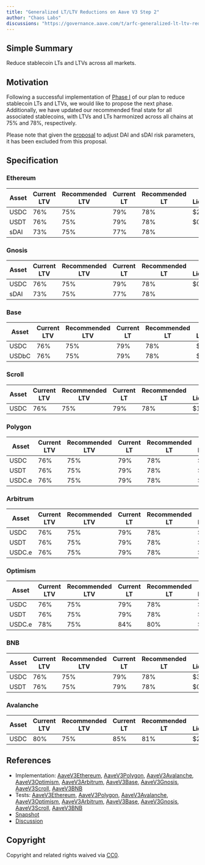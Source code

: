 ```yaml
---
title: "Generalized LT/LTV Reductions on Aave V3 Step 2"
author: "Chaos Labs"
discussions: "https://governance.aave.com/t/arfc-generalized-lt-ltv-reductions-on-aave-v3-step-2-04-23-2024/17455"
---
```


## Simple Summary

Reduce stablecoin LTs and LTVs across all markets.

## Motivation

Following a successful implementation of [Phase I](https://governance.aave.com/t/generalized-lt-ltv-reduction-on-aave/16766) of our plan to reduce stablecoin LTs and LTVs, we would like to propose the next phase. Additionally, we have updated our recommended final state for all associated stablecoins, with LTVs and LTs harmonized across all chains at 75% and 78%, respectively.

Please note that given the [proposal](https://governance.aave.com/t/arfc-risk-parameters-for-dai-update/17211) to adjust DAI and sDAI risk parameters, it has been excluded from this proposal.

## Specification

### Ethereum

| Asset | Current LTV | Recommended LTV | Current LT | Recommended LT | New Liquidations |
| ----- | ----------- | --------------- | ---------- | -------------- | ---------------- |
| USDC  | 76%         | 75%             | 79%        | 78%            | $2,600           |
| USDT  | 76%         | 75%             | 79%        | 78%            | $0               |
| sDAI  | 73%         | 75%             | 77%        | 78%            |                  |

### Gnosis

| Asset | Current LTV | Recommended LTV | Current LT | Recommended LT | New Liquidations |
| ----- | ----------- | --------------- | ---------- | -------------- | ---------------- |
| USDC  | 76%         | 75%             | 79%        | 78%            | $0               |
| sDAI  | 73%         | 75%             | 77%        | 78%            |                  |

### Base

| Asset | Current LTV | Recommended LTV | Current LT | Recommended LT | New Liquidations |
| ----- | ----------- | --------------- | ---------- | -------------- | ---------------- |
| USDC  | 76%         | 75%             | 79%        | 78%            | $3.80            |
| USDbC | 76%         | 75%             | 79%        | 78%            | $0.40            |

### Scroll

| Asset | Current LTV | Recommended LTV | Current LT | Recommended LT | New Liquidations |
| ----- | ----------- | --------------- | ---------- | -------------- | ---------------- |
| USDC  | 76%         | 75%             | 79%        | 78%            | $103             |

### Polygon

| Asset  | Current LTV | Recommended LTV | Current LT | Recommended LT | New Liquidations |
| ------ | ----------- | --------------- | ---------- | -------------- | ---------------- |
| USDC   | 76%         | 75%             | 79%        | 78%            | $0               |
| USDT   | 76%         | 75%             | 79%        | 78%            | $833             |
| USDC.e | 76%         | 75%             | 79%        | 78%            | $4,700           |

### Arbitrum

| Asset  | Current LTV | Recommended LTV | Current LT | Recommended LT | New Liquidations |
| ------ | ----------- | --------------- | ---------- | -------------- | ---------------- |
| USDC   | 76%         | 75%             | 79%        | 78%            | $0               |
| USDT   | 76%         | 75%             | 79%        | 78%            | $5.30            |
| USDC.e | 76%         | 75%             | 79%        | 78%            | $1,000           |

### Optimism

| Asset  | Current LTV | Recommended LTV | Current LT | Recommended LT | New Liquidations |
| ------ | ----------- | --------------- | ---------- | -------------- | ---------------- |
| USDC   | 76%         | 75%             | 79%        | 78%            | $3,700           |
| USDT   | 76%         | 75%             | 79%        | 78%            | $63              |
| USDC.e | 78%         | 75%             | 84%        | 80%            | $5,800           |

### BNB

| Asset | Current LTV | Recommended LTV | Current LT | Recommended LT | New Liquidations |
| ----- | ----------- | --------------- | ---------- | -------------- | ---------------- |
| USDC  | 76%         | 75%             | 79%        | 78%            | $3,700           |
| USDT  | 76%         | 75%             | 79%        | 78%            | $0               |

### Avalanche

| Asset | Current LTV | Recommended LTV | Current LT | Recommended LT | New Liquidations |
| ----- | ----------- | --------------- | ---------- | -------------- | ---------------- |
| USDC  | 80%         | 75%             | 85%        | 81%            | $23,700          |

## References

- Implementation: [AaveV3Ethereum](https://github.com/bgd-labs/aave-proposals-v3/blob/main/src/20240425_Multi_GeneralizedLTLTVReductionsOnAaveV3Step2/AaveV3Ethereum_GeneralizedLTLTVReductionsOnAaveV3Step2_20240425.sol), [AaveV3Polygon](https://github.com/bgd-labs/aave-proposals-v3/blob/main/src/20240425_Multi_GeneralizedLTLTVReductionsOnAaveV3Step2/AaveV3Polygon_GeneralizedLTLTVReductionsOnAaveV3Step2_20240425.sol), [AaveV3Avalanche](https://github.com/bgd-labs/aave-proposals-v3/blob/main/src/20240425_Multi_GeneralizedLTLTVReductionsOnAaveV3Step2/AaveV3Avalanche_GeneralizedLTLTVReductionsOnAaveV3Step2_20240425.sol), [AaveV3Optimism](https://github.com/bgd-labs/aave-proposals-v3/blob/main/src/20240425_Multi_GeneralizedLTLTVReductionsOnAaveV3Step2/AaveV3Optimism_GeneralizedLTLTVReductionsOnAaveV3Step2_20240425.sol), [AaveV3Arbitrum](https://github.com/bgd-labs/aave-proposals-v3/blob/main/src/20240425_Multi_GeneralizedLTLTVReductionsOnAaveV3Step2/AaveV3Arbitrum_GeneralizedLTLTVReductionsOnAaveV3Step2_20240425.sol), [AaveV3Base](https://github.com/bgd-labs/aave-proposals-v3/blob/main/src/20240425_Multi_GeneralizedLTLTVReductionsOnAaveV3Step2/AaveV3Base_GeneralizedLTLTVReductionsOnAaveV3Step2_20240425.sol), [AaveV3Gnosis](https://github.com/bgd-labs/aave-proposals-v3/blob/main/src/20240425_Multi_GeneralizedLTLTVReductionsOnAaveV3Step2/AaveV3Gnosis_GeneralizedLTLTVReductionsOnAaveV3Step2_20240425.sol), [AaveV3Scroll](https://github.com/bgd-labs/aave-proposals-v3/blob/main/src/20240425_Multi_GeneralizedLTLTVReductionsOnAaveV3Step2/AaveV3Scroll_GeneralizedLTLTVReductionsOnAaveV3Step2_20240425.sol), [AaveV3BNB](https://github.com/bgd-labs/aave-proposals-v3/blob/main/src/20240425_Multi_GeneralizedLTLTVReductionsOnAaveV3Step2/AaveV3BNB_GeneralizedLTLTVReductionsOnAaveV3Step2_20240425.sol)
- Tests: [AaveV3Ethereum](https://github.com/bgd-labs/aave-proposals-v3/blob/main/src/20240425_Multi_GeneralizedLTLTVReductionsOnAaveV3Step2/AaveV3Ethereum_GeneralizedLTLTVReductionsOnAaveV3Step2_20240425.t.sol), [AaveV3Polygon](https://github.com/bgd-labs/aave-proposals-v3/blob/main/src/20240425_Multi_GeneralizedLTLTVReductionsOnAaveV3Step2/AaveV3Polygon_GeneralizedLTLTVReductionsOnAaveV3Step2_20240425.t.sol), [AaveV3Avalanche](https://github.com/bgd-labs/aave-proposals-v3/blob/main/src/20240425_Multi_GeneralizedLTLTVReductionsOnAaveV3Step2/AaveV3Avalanche_GeneralizedLTLTVReductionsOnAaveV3Step2_20240425.t.sol), [AaveV3Optimism](https://github.com/bgd-labs/aave-proposals-v3/blob/main/src/20240425_Multi_GeneralizedLTLTVReductionsOnAaveV3Step2/AaveV3Optimism_GeneralizedLTLTVReductionsOnAaveV3Step2_20240425.t.sol), [AaveV3Arbitrum](https://github.com/bgd-labs/aave-proposals-v3/blob/main/src/20240425_Multi_GeneralizedLTLTVReductionsOnAaveV3Step2/AaveV3Arbitrum_GeneralizedLTLTVReductionsOnAaveV3Step2_20240425.t.sol), [AaveV3Base](https://github.com/bgd-labs/aave-proposals-v3/blob/main/src/20240425_Multi_GeneralizedLTLTVReductionsOnAaveV3Step2/AaveV3Base_GeneralizedLTLTVReductionsOnAaveV3Step2_20240425.t.sol), [AaveV3Gnosis](https://github.com/bgd-labs/aave-proposals-v3/blob/main/src/20240425_Multi_GeneralizedLTLTVReductionsOnAaveV3Step2/AaveV3Gnosis_GeneralizedLTLTVReductionsOnAaveV3Step2_20240425.t.sol), [AaveV3Scroll](https://github.com/bgd-labs/aave-proposals-v3/blob/main/src/20240425_Multi_GeneralizedLTLTVReductionsOnAaveV3Step2/AaveV3Scroll_GeneralizedLTLTVReductionsOnAaveV3Step2_20240425.t.sol), [AaveV3BNB](https://github.com/bgd-labs/aave-proposals-v3/blob/main/src/20240425_Multi_GeneralizedLTLTVReductionsOnAaveV3Step2/AaveV3BNB_GeneralizedLTLTVReductionsOnAaveV3Step2_20240425.t.sol)
- [Snapshot](https://snapshot.org/#/aave.eth/proposal/0x4067d91ef5864925136d10ec9419f032a70f7e6489740386e348488426656274)
- [Discussion](https://governance.aave.com/t/arfc-generalized-lt-ltv-reductions-on-aave-v3-step-2-04-23-2024/17455)

## Copyright

Copyright and related rights waived via [CC0](https://creativecommons.org/publicdomain/zero/1.0/).
